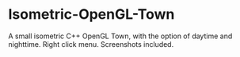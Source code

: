 # Isometric-OpenGL-Town
A small isometric C++ OpenGL Town, with the option of daytime and nighttime.
Right click menu. Screenshots included.
